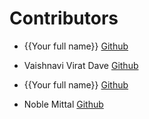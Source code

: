 # Contributors
- {{Your full name}} [Github](https://github.com/{{your-github-username}})
- Vaishnavi Virat Dave [Github](https://github.com/DaveVaishnavi)

- {{Your full name}} [Github](https://github.com/{{your-github-username}})
- Noble Mittal [Github](https://github.com/beingnoble03)
